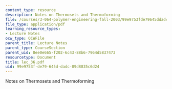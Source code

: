 ```yaml
---
content_type: resource
description: Notes on Thermosets and Thermoforming
file: /courses/3-064-polymer-engineering-fall-2003/99e9753fde79645ddadc09d8835c6d24_lec_36.pdf
file_type: application/pdf
learning_resource_types:
- Lecture Notes
ocw_type: OCWFile
parent_title: Lecture Notes
parent_type: CourseSection
parent_uid: 8ee0e665-f202-6c43-88b6-7964d5837473
resourcetype: Document
title: lec_36.pdf
uid: 99e9753f-de79-645d-dadc-09d8835c6d24
---
```

Notes on Thermosets and Thermoforming

